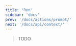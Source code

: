 ```yaml
---
title: 'Run'
sidebar: 'docs'
prev: '/docs/actions/prompt/'
next: '/docs/api/context/'
---
```


> TODO

